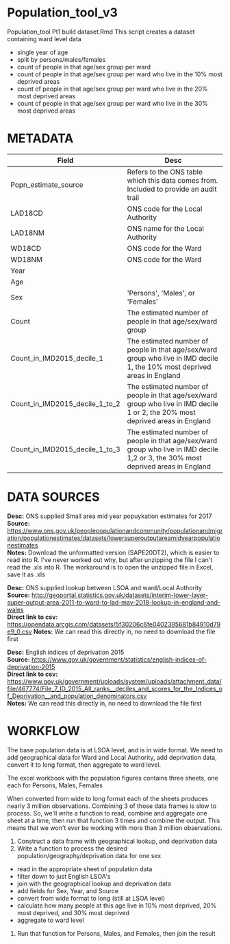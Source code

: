 # Population_tool_v3
Population_tool Pt1 build dataset.Rmd 
This script creates a dataset containing ward level data  
* single year of age  
* split by persons/males/females  
* count of people in that age/sex group per ward  
* count of people in that age/sex group per ward who live in the 10% most deprived areas  
* count of people in that age/sex group per ward who live in the 20% most deprived areas  
* count of people in that age/sex group per ward who live in the 30% most deprived areas  


# METADATA  

| Field | Desc |
|-----------------------------------|----------------------------------|
|Popn_estimate_source               | Refers to the ONS table which this data comes from. Included to provide an audit trail  |  
| LAD18CD                           | ONS code for the Local Authority  |  
| LAD18NM                           | ONS name for the Local Authority  |  
| WD18CD                            | ONS code for the Ward  |  
| WD18NM                            | ONS code for the Ward  |  
| Year  |   |  
| Age   |   |  
| Sex   | 'Persons', 'Males', or 'Females'  |  
| Count | The estimated number of people in that age/sex/ward group |  
| Count_in_IMD2015_decile_1 | The estimated number of people in that age/sex/ward group who live in IMD decile 1, the 10% most deprived areas in England    |  
| Count_in_IMD2015_decile_1_to_2 | The estimated number of people in that age/sex/ward group who live in IMD decile 1 or 2, the 20% most deprived areas in England    |  
| Count_in_IMD2015_decile_1_to_3 | The estimated number of people in that age/sex/ward group who live in IMD decile 1,2 or 3, the 30% most deprived areas in England    |  



# DATA SOURCES  

**Desc:** ONS supplied Small area mid year popuykation estimates for 2017  
**Source:** https://www.ons.gov.uk/peoplepopulationandcommunity/populationandmigration/populationestimates/datasets/lowersuperoutputareamidyearpopulationestimates  
**Notes:** Download the unformatted version (SAPE20DT2), which is easier to read into R. I've never worked out why, but after unzipping the file I can't read the .xls into R. The workaround is to open the unzipped file in Excel, save it as .xls  

**Desc:** ONS supplied lookup between LSOA and ward/Local Authority  
**Source:** http://geoportal.statistics.gov.uk/datasets/interim-lower-layer-super-output-area-2011-to-ward-to-lad-may-2018-lookup-in-england-and-wales  
**Direct link to csv:** https://opendata.arcgis.com/datasets/5f30206c6fe0402395681b84910d79e9_0.csv
**Notes:** We can read this directly in, no need to download the file first  

**Desc:** English indices of deprivation 2015  
**Source:** https://www.gov.uk/government/statistics/english-indices-of-deprivation-2015  
**Direct link to csv:** https://www.gov.uk/government/uploads/system/uploads/attachment_data/file/467774/File_7_ID_2015_All_ranks__deciles_and_scores_for_the_Indices_of_Deprivation__and_population_denominators.csv  
**Notes:** We can read this directly in, no need to download the file first  



# WORKFLOW  
The base population data is at LSOA level, and is in wide format. We need to add geographical data for Ward and Local Authority, add deprivation data, convert it to long format, then aggregate to ward level.

The excel workbook with the population figures contains three sheets, one each for Persons, Males, Females

When converted from wide to long format each of the sheets produces nearly 3 million observations. Combining 3 of those data frames is slow to process. So, we'll write a function to read, combine and aggregate one sheet at a time, then run that function 3 times and combine the output. This means that we won't ever be working with more than 3 million observations.

1. Construct a data frame with geographical lookup, and deprivation data   
1. Write a function to process the desired population/geography/deprivation data for one sex    
* read in the appropriate sheet of population data  
* filter down to just English LSOA's  
* join with the geographical lookup and deprivation data  
* add fields for Sex, Year, and Source  
* convert from wide format to long (still at LSOA level)  
* calculate how many people at this age live in 10% most deprived, 20% most deprived, and 30% most deprived
* aggregate to ward level  
1. Run that function for Persons, Males, and Females, then join the result  
